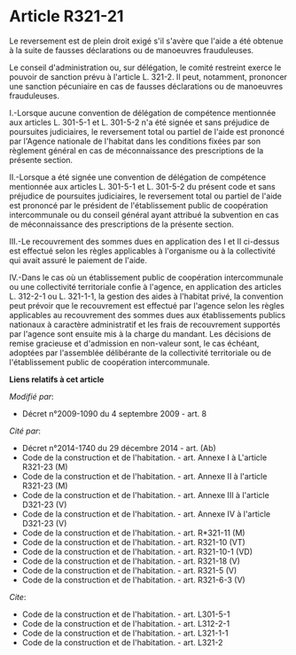 # Article R321-21

Le reversement est de plein droit exigé s'il s'avère que l'aide a été obtenue à la suite de fausses déclarations ou de
manoeuvres frauduleuses. 

Le conseil d'administration ou, sur délégation, le comité restreint exerce le pouvoir de sanction prévu à l'article L. 321-2.
Il peut, notamment, prononcer une sanction pécuniaire en cas de fausses déclarations ou de manoeuvres frauduleuses.

I.-Lorsque aucune convention de délégation de compétence mentionnée aux articles L. 301-5-1 et L. 301-5-2 n'a été signée et
sans préjudice de poursuites judiciaires, le reversement total ou partiel de l'aide est prononcé par l'Agence nationale de
l'habitat dans les conditions fixées par son règlement général en cas de méconnaissance des prescriptions de la présente
section. 

II.-Lorsque a été signée une convention de délégation de compétence mentionnée aux articles L. 301-5-1 et L. 301-5-2 du
présent code et sans préjudice de poursuites judiciaires, le reversement total ou partiel de l'aide est prononcé par le
président de l'établissement public de coopération intercommunale ou du conseil général ayant attribué la subvention en cas
de méconnaissance des prescriptions de la présente section. 

III.-Le recouvrement des sommes dues en application des I et II ci-dessus est effectué selon les règles applicables à
l'organisme ou à la collectivité qui avait assuré le paiement de l'aide. 

IV.-Dans le cas où un établissement public de coopération intercommunale ou une collectivité territoriale confie à l'agence,
en application des articles L. 312-2-1 ou L. 321-1-1, la gestion des aides à l'habitat privé, la convention peut prévoir que
le recouvrement est effectué par l'agence selon les règles applicables au recouvrement des sommes dues aux établissements
publics nationaux à caractère administratif et les frais de recouvrement supportés par l'agence sont ensuite mis à la charge
du mandant. Les décisions de remise gracieuse et d'admission en non-valeur sont, le cas échéant, adoptées par l'assemblée
délibérante de la collectivité territoriale ou de l'établissement public de coopération intercommunale.

**Liens relatifs à cet article**

_Modifié par_:

  - Décret n°2009-1090 du 4 septembre 2009 - art. 8

_Cité par_:

  - Décret n°2014-1740 du 29 décembre 2014 - art. (Ab)
  - Code de la construction et de l'habitation. - art. Annexe I à L'article R321-23 (M)
  - Code de la construction et de l'habitation. - art. Annexe II à l'article R321-23 (M)
  - Code de la construction et de l'habitation. - art. Annexe III à l'article D321-23 (V)
  - Code de la construction et de l'habitation. - art. Annexe IV à l'article D321-23 (V)
  - Code de la construction et de l'habitation. - art. R*321-11 (M)
  - Code de la construction et de l'habitation. - art. R321-10 (VT)
  - Code de la construction et de l'habitation. - art. R321-10-1 (VD)
  - Code de la construction et de l'habitation. - art. R321-18 (V)
  - Code de la construction et de l'habitation. - art. R321-5 (V)
  - Code de la construction et de l'habitation. - art. R321-6-3 (V)

_Cite_:

  - Code de la construction et de l'habitation. - art. L301-5-1
  - Code de la construction et de l'habitation. - art. L312-2-1
  - Code de la construction et de l'habitation. - art. L321-1-1
  - Code de la construction et de l'habitation. - art. L321-2
